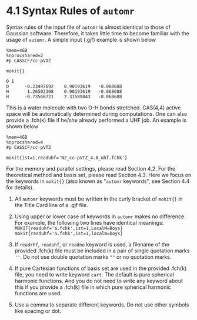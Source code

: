 # 4.1 Syntax Rules of `automr`
Syntax rules of the input file of `automr` is almost identical to those of Gaussian software. Therefore, it takes little time to become familiar with the usage of `automr`. A simple input (.gjf) example is shown below
```
%mem=4GB
%nprocshared=2
#p CASSCF/cc-pVDZ

mokit{}

0 1
O      -0.23497692    0.90193619   -0.068688
H       1.26502308    0.90193619   -0.068688
H      -0.73568721    2.31589843   -0.068688
```
This is a water molecule with two O-H bonds stretched. CAS(4,4) active space will be automatically determined during computations. One can also provide a .fch(k) file if he/she already performed a UHF job. An example is shown below
```
%mem=4GB
%nprocshared=4
#p CASSCF/cc-pVTZ

mokit{ist=1,readuhf='N2_cc-pVTZ_4.0_uhf.fchk'}
```
For the memory and parallel settings, please read Section 4.2. For the theoretical method and basis set, please read Section 4.3. Here we focus on the keywords in `mokit{}` (also known as "`automr` keywords", see Section 4.4 for details).

1. All `automr` keywords must be written in the curly bracket of `mokit{}` in the Title Card line of a .gjf file.

2. Using upper or lower case of keywords in `automr` makes no difference. For example,
the following two lines have identical meanings:
`MOKIT{readuhf='a.fchk',ist=1,LocalM=Boys}`  
`mokit{readuhf='a.fchk',ist=1,localm=boys}`

3. If `readrhf`, `readuhf`, or `readno` keyword is used, a filename of the provided .fch(k) file must be included in a pair of single quotation marks `''`. Do not use double quotation marks `""` or no quotation marks.

4. If pure Cartesian functions of basis set are used in the provided .fch(k) file, you need to write keyword `cart`. The default is pure spherical harmonic functions. And you do not need to write any keyword about this if you provide a .fch(k) file in which pure spherical harmonic functions are used.

5. Use a comma to separate different keywords. Do not use other symbols like spacing or dot.


